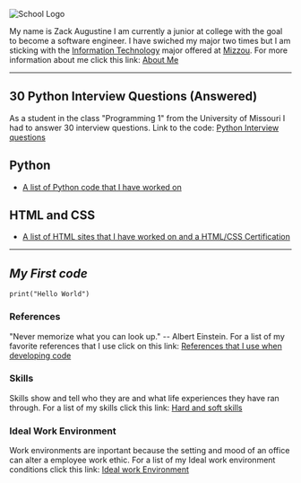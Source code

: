 ![School Logo](https://educationusa.state.gov/sites/default/files/field_hei_logo/mizzou_institution_logo.jpg)
[](https://missouri.edu/)
    

My name is Zack Augustine I am currently a junior at college with the goal to become a software engineer. I have swiched my major two times but I am sticking with the [Information Technology](http://catalog.missouri.edu/undergraduategraduate/collegeofengineering/informationtechnology/bs-information-technology/) major offered at [Mizzou](https://missouri.edu/).
For more information about me click this link: [About Me](https://github.com/zacka37/Final-Project/blob/New-README/About%20Me%20(Full%20Page).md) 

---


## **30 Python Interview Questions (Answered)**
 As a student in the class "Programming 1" from the University of Missouri I had to answer 30 interview questions.
 Link to the code: [Python Interview questions](https://github.com/zacka37/Final-Project/blob/New-README/Python%20Interview%20questions.py)

## **Python**
* [A list of Python code that I have worked on](https://github.com/zacka37/Python-Code.git)


## **HTML and CSS**
* [A list of HTML sites that I have worked on and a HTML/CSS Certification](https://github.com/zacka37/Final-Project/blob/New-README/HTML%20And%20CSS%20list.md)

---

## *My First code*
``` print("Hello World") ```

### References 
"Never memorize what you can look up." -- Albert Einstein.
For a list of my favorite references that I use click on this link: [References that I use when developing code](https://github.com/zacka37/Python-references.git)

### Skills
Skills show and tell who they are and what life experiences they have ran through.
For a list of my skills click this link: [Hard and soft skills](https://github.com/zacka37/Skills.git)

### Ideal Work Environment
Work environments are inportant because the setting and mood of an office can alter a employee work ethic. For a list of my Ideal work environment conditions click this link: [Ideal work Environment](https://github.com/zacka37/Ideal-Work-Environment.git) 

